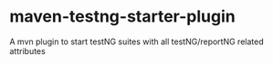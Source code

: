 # maven-testng-starter-plugin

A mvn plugin to start testNG suites with all testNG/reportNG related attributes
